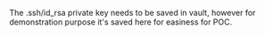 The .ssh/id_rsa private key needs to be saved in vault, however for demonstration purpose it's saved here for easiness for POC. 
